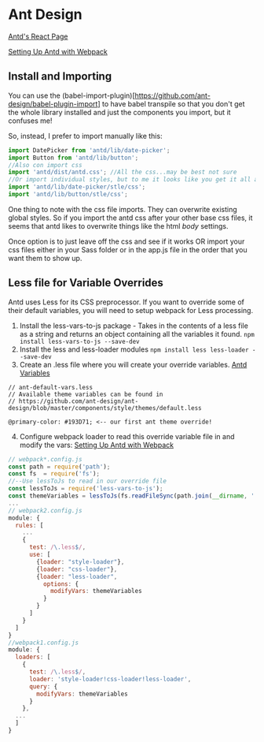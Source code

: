# Ant Design
[Antd's React Page](https://ant.design/docs/react/introduce)

[Setting Up Antd with Webpack](https://medium.com/@GeoffMiller/how-to-customize-ant-design-with-react-webpack-the-missing-guide-c6430f2db10f)

## Install and Importing

You can use the (babel-import-plugin)[https://github.com/ant-design/babel-plugin-import] to have babel transpile so that you don't get the whole library installed and just the components you import, but it confuses me! 

So, instead, I prefer to import manually like this:

```javascript
import DatePicker from 'antd/lib/date-picker';
import Button from 'antd/lib/button';
//Also con import css
import 'antd/dist/antd.css'; //All the css...may be best not sure
//Or import individual styles, but to me it looks like you get it all anyway.. not sure
import 'antd/lib/date-picker/stle/css';
import 'antd/lib/button/stle/css';
```
One thing to note with the css file imports.  They can overwrite existing global styles.  So if you import the antd css after your other base css files, it seems that antd likes to overwrite things like the html *body* settings.

Once option is to just leave off the css and see if it works OR import your css files either in your Sass folder or in the app.js file in the order that you want them to show up.

## Less file for Variable Overrides
Antd uses Less for its CSS preprocessor.  If you want to override some of their default variables, you will need to setup webpack for Less processing.
1. Install the less-vars-to-js package - Takes in the contents of a less file as a string and returns an object containing all the variables it found.
`npm install less-vars-to-js --save-dev`
2. Install the less and less-loader modules
`npm install less less-loader --save-dev`
3. Create an .less file where you will create your override variables.
[Antd Variables](https://github.com/ant-design/ant-design/blob/master/components/style/themes/default.less)
```less
// ant-default-vars.less
// Available theme variables can be found in
// https://github.com/ant-design/ant-design/blob/master/components/style/themes/default.less

@primary-color: #193D71; <-- our first ant theme override!
```
4. Configure webpack loader to read this override variable file in and modify the vars:
[Setting Up Antd with Webpack](https://medium.com/@GeoffMiller/how-to-customize-ant-design-with-react-webpack-the-missing-guide-c6430f2db10f)
```javascript
// webpack*.config.js
const path = require('path');
const fs  = require('fs');
//--Use lessToJs to read in our override file
const lessToJs = require('less-vars-to-js');
const themeVariables = lessToJs(fs.readFileSync(path.join(__dirname, './ant-theme-vars.less'), 'utf8'));
...
// webpack2.config.js
module: {
  rules: [
    ...
    {
      test: /\.less$/,
      use: [
        {loader: "style-loader"},
        {loader: "css-loader"},
        {loader: "less-loader",
          options: {
            modifyVars: themeVariables
          }
        }
      ]
    }
  ]
}
//webpack1.config.js
module: {
  loaders: [
    {
      test: /\.less$/,
      loader: 'style-loader!css-loader!less-loader',
      query: {
        modifyVars: themeVariables
      }
    },
  ...
  ]
}
```